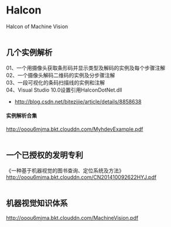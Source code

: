 # Halcon
Halcon of Machine Vision
<br><br>

## 几个实例解析
01、一个用摄像头获取条形码并显示类型及解码的实例及每个步骤注解<br>
02、一个摄像头解码二维码的实例及分步骤注解<br>
03、一段可视化的条码扫描线的实例和注解<br>
04、Visual Studio 10.0设置引用HalconDotNet.dll
* http://blog.csdn.net/bitezijie/article/details/8858638

#### 实例解析合集
http://ooou6mjma.bkt.clouddn.com/MyhdevExample.pdf
<br><br>

## 一个已授权的发明专利
《一种基于机器视觉的图书查询、定位系统及方法》<br>
http://ooou6mjma.bkt.clouddn.com/CN201410092622HYJ.pdf
<br><br>

## 机器视觉知识体系
http://ooou6mjma.bkt.clouddn.com/MachineVision.pdf
